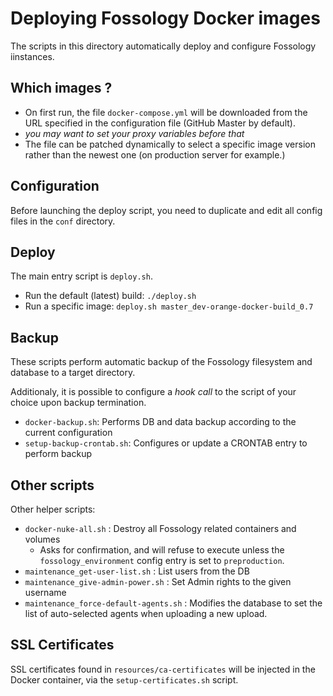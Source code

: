 # Deploying Fossology Docker images

The scripts in this directory automatically deploy and configure Fossology iinstances.


## Which images ?

- On first run, the file `docker-compose.yml` will be downloaded from the URL specified in the configuration file (GitHub Master by default).
- *you may want to set your proxy variables before that*
- The file can be patched dynamically to select a specific image version rather than the newest one (on production server for example.)

## Configuration

Before launching the deploy script, you need to duplicate and edit all config files in the `conf` directory.

## Deploy

The main entry script is `deploy.sh`. 
- Run the default (latest) build: `./deploy.sh`
- Run a specific image: `deploy.sh master_dev-orange-docker-build_0.7`

## Backup

These scripts perform automatic backup of the Fossology filesystem and database to a target directory.

Additionaly, it is possible to configure a *hook call* to the script of your choice upon backup termination.

- `docker-backup.sh`: Performs DB and data backup according to the current configuration
- `setup-backup-crontab.sh`: Configures or update a CRONTAB entry to perform backup

## Other scripts

Other helper scripts:
- `docker-nuke-all.sh` : Destroy all Fossology related containers and volumes
   - Asks for confirmation, and will refuse to execute unless the `fossology_environment` config entry is set to `preproduction`.
- `maintenance_get-user-list.sh` : List users from the DB
- `maintenance_give-admin-power.sh` : Set Admin rights to the given username
- `maintenance_force-default-agents.sh` : Modifies the database to set the list of auto-selected agents when uploading a new upload.

## SSL Certificates

SSL certificates found in `resources/ca-certificates` will be injected in the Docker container, via the `setup-certificates.sh` script.

